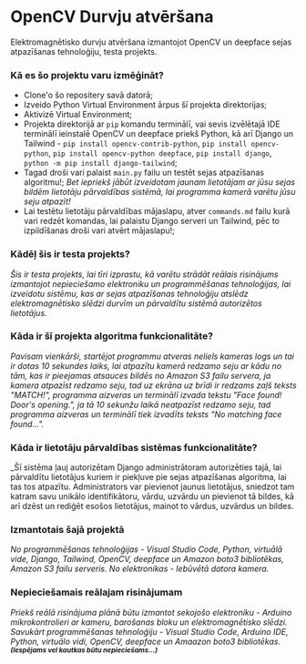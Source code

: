 # OpenCV Durvju atvēršana
Elektromagnētisko durvju atvēršana izmantojot OpenCV un deepface sejas atpazīšanas tehnoloģiju, testa projekts.

### Kā es šo projektu varu izmēģināt?
- Clone'o šo repositery savā datorā;
- Izveido Python Virtual Environment ārpus šī projekta direktorijas;
- Aktivizē Virtual Environment;
- Projekta direktorijā ar `pip` komandu terminālī, vai sevis izvēlētajā IDE terminālī ieinstalē OpenCV un deepface priekš Python, kā arī Django un Tailwind - `pip install opencv-contrib-python`, `pip install opencv-python`, `pip install opencv-python deepface`, `pip install django`, `python -m pip install django-tailwind`;
- Tagad droši vari palaist `main.py` failu un testēt sejas atpazīšanas algoritmu!;
 _Bet iepriekš jābūt izveidotam jaunam lietotājam ar jūsu sejas bildēm lietotāju pārvaldības sistēmā, lai programma kamerā varētu jūsu seju atpazīt!_
- Lai testētu lietotāju pārvaldības mājaslapu, atver `commands.md` failu kurā vari redzēt komandas, lai palaistu Django serveri un Tailwind, pēc to izpildīšanas droši vari atvērt mājaslapu!;

### Kādēļ šis ir testa projekts?
_Šis ir testa projekts, lai tīri izprastu, kā varētu strādāt reālais risinājums izmantojot nepieciešamo elektroniku un programmēšanas tehnoloģijas, 
lai izveidotu sistēmu, kas ar sejas atpazīšanas tehnoloģiju atslēdz elektromagnētisko slēdzi durvīm un pārvaldītu sistēmā autorizētos lietotājus._

### Kāda ir šī projekta algoritma funkcionalitāte?
_Pavisam vienkārši, startējot programmu atveras neliels kameras logs un tai ir dotas 10 sekundes laiks, lai atpazītu kamerā redzamo seju ar kādu no tām, kas ir pieejamas atsauces bildēs no Amazon S3 failu servera,
ja kamera atpazīst redzamo seju, tad uz ekrāna uz brīdi ir redzams zaļš teksts "MATCH!", programma aizveras un terminālī izvada tekstu "Face found! Door's opening.", ja tā 10 sekunžu laikā
neatpazīst redzamo seju, tad programma aizveras un terminālī tiek izvadīts teksts "No matching face found..."._

### Kāda ir lietotāju pārvaldības sistēmas funkcionalitāte?
_Šī sistēma ļauj autorizētam Django administrātoram autorizēties tajā, lai pārvaldītu lietotājus kuriem ir piekļuve pie sejas atpazīšanas algoritma, lai tas tos atpazītu.
Administrators var pievienot jaunus lietotājus, sniedzot tam katram savu unikālo identifikātoru, vārdu, uzvārdu un pievienot tā bildes, kā arī dzēst un rediģēt esošos lietotājus, mainot to vārdus, uzvārdus un bildes.

### Izmantotais šajā projektā
_No programmēšanas tehnoloģijas - Visual Studio Code, Python, virtuālā vide, Django, Tailwind, OpenCV, deepface un Amazon boto3 bibliotēkas, Amazon S3 failu serveris.
No elektronikas - Iebūvētā datora kamera._

### Nepieciešamais reālajam risinājumam
_Priekš reālā risinājuma plānā būtu izmantot sekojošo elektroniku - Arduino mikrokontrolieri ar kameru, barošanas bloku un elektromagnētisko slēdzi.
Savukārt programmēšanas tehnoloģiju - Visual Studio Code, Arduino IDE, Python, virtuālo vidi, OpenCV, deepface un Amaazon boto3 bibliotēkas. <sub>**(Iespējams vel kautkas būtu nepieciešams...)**</sub>_
